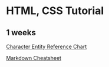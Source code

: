 HTML, CSS Tutorial
==================

## 1 weeks
[Character Entity Reference Chart](https://dev.w3.org/html5/html-author/charref)

[Markdown Cheatsheet](https://github.com/adam-p/markdown-here/wiki/Markdown-Cheatsheet#headers)